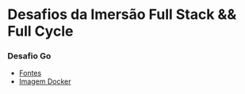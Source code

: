 # Desafios da Imersão Full Stack && Full Cycle

### Desafio Go

  - [Fontes](https://github.com/fabiodelabruna/imersao-fullcycle-7-desafios/tree/master/desafio-go)
  - [Imagem Docker](https://hub.docker.com/r/fabiodelabruna/codeeducation)

